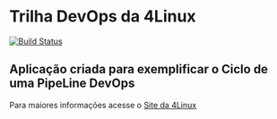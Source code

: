 # Trilha DevOps da 4Linux

<!-- Altere a Flag abaixo com sua URL do Travis -->
[![Build Status](https://travis-ci.org/Gilalc/Devops-Essentials.svg?branch=master)](https://travis-ci.org/Gilalc/Devops-Essentials)

## Aplicação criada para exemplificar o Ciclo de uma PipeLine DevOps


Para maiores informações acesse o [Site da 4Linux](https://www.4linux.com.br/cursos/devops)
